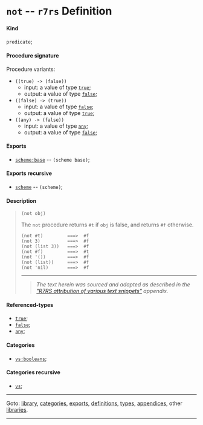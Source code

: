 

<a id='definition__r7rs__not'></a>

# `not` -- `r7rs` Definition


<a id='definition__r7rs__not__kind'></a>

#### Kind

`predicate`;


<a id='definition__r7rs__not__procedure-signature'></a>

#### Procedure signature

Procedure variants:
 * `((true) -> (false))`
   * input: a value of type [`true`](../../r7rs/types/true.md#type__r7rs__true);
   * output: a value of type [`false`](../../r7rs/types/false.md#type__r7rs__false);
 * `((false) -> (true))`
   * input: a value of type [`false`](../../r7rs/types/false.md#type__r7rs__false);
   * output: a value of type [`true`](../../r7rs/types/true.md#type__r7rs__true);
 * `((any) -> (false))`
   * input: a value of type [`any`](../../r7rs/types/any.md#type__r7rs__any);
   * output: a value of type [`false`](../../r7rs/types/false.md#type__r7rs__false);


<a id='definition__r7rs__not__exports'></a>

#### Exports

 * [`scheme:base`](../../r7rs/exports/scheme_3a_base.md#export__r7rs__scheme_3a_base) -- `(scheme base)`;


<a id='definition__r7rs__not__exports-recursive'></a>

#### Exports recursive

 * [`scheme`](../../r7rs/exports/scheme.md#export__r7rs__scheme) -- `(scheme)`;


<a id='definition__r7rs__not__description'></a>

#### Description

> ````
> (not obj)
> ````
> 
> 
> The `not` procedure returns `#t` if `obj` is false, and returns
> `#f` otherwise.
> 
> ````
> (not #t)         ===>  #f
> (not 3)          ===>  #f
> (not (list 3))   ===>  #f
> (not #f)         ===>  #t
> (not '())        ===>  #f
> (not (list))     ===>  #f
> (not 'nil)       ===>  #f
> ````
> 
> 
> ----
> > *The text herein was sourced and adapted as described in the ["R7RS attribution of various text snippets"](../../r7rs/appendices/attribution.md#appendix__r7rs__attribution) appendix.*


<a id='definition__r7rs__not__referenced-types'></a>

#### Referenced-types

 * [`true`](../../r7rs/types/true.md#type__r7rs__true);
 * [`false`](../../r7rs/types/false.md#type__r7rs__false);
 * [`any`](../../r7rs/types/any.md#type__r7rs__any);


<a id='definition__r7rs__not__categories'></a>

#### Categories

 * [`vs:booleans`](../../r7rs/categories/vs_3a_booleans.md#category__r7rs__vs_3a_booleans);


<a id='definition__r7rs__not__categories-recursive'></a>

#### Categories recursive

 * [`vs`](../../r7rs/categories/vs.md#category__r7rs__vs);

----

Goto: [library](../../r7rs/_index.md#library__r7rs), [categories](../../r7rs/categories/_index.md#toc__r7rs__categories), [exports](../../r7rs/exports/_index.md#toc__r7rs__exports), [definitions](../../r7rs/definitions/_index.md#toc__r7rs__definitions), [types](../../r7rs/types/_index.md#toc__r7rs__types), [appendices](../../r7rs/appendices/_index.md#toc__r7rs__appendices), other [libraries](../../_libraries.md#toc__libraries).

----

